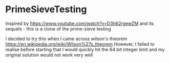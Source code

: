 # PrimeSieveTesting
Inspired by https://www.youtube.com/watch?v=D3h62rgewZM and its sequels - this is a clone of the prime-sieve testing

I decided to try this when I came across wilson's theorem https://en.wikipedia.org/wiki/Wilson%27s_theorem
However, I failed to realise before starting that I would quickly hit the 64 bit integer limit and my original solution would not work very well
